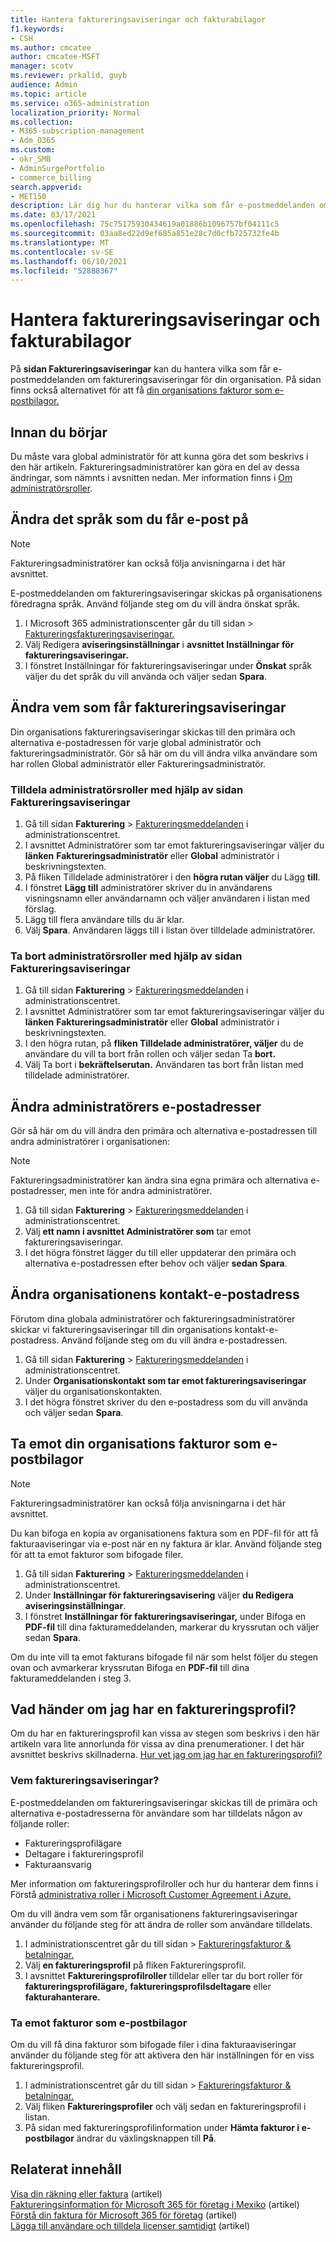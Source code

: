 ```yaml
---
title: Hantera faktureringsaviseringar och fakturabilagor
f1.keywords:
- CSH
ms.author: cmcatee
author: cmcatee-MSFT
manager: scotv
ms.reviewer: prkalid, guyb
audience: Admin
ms.topic: article
ms.service: o365-administration
localization_priority: Normal
ms.collection:
- M365-subscription-management
- Adm_O365
ms.custom:
- okr_SMB
- AdminSurgePortfolio
- commerce_billing
search.appverid:
- MET150
description: Lär dig hur du hanterar vilka som får e-postmeddelanden om faktureringsaviseringar och fakturabilagor.
ms.date: 03/17/2021
ms.openlocfilehash: 75c75175930434619a01886b1096757bf04111c5
ms.sourcegitcommit: 03aa8ed22d9ef685a851e28c7d0cfb725732fe4b
ms.translationtype: MT
ms.contentlocale: sv-SE
ms.lasthandoff: 06/10/2021
ms.locfileid: "52888367"
---
```

# <a name="manage-billing-notifications-and-invoice-attachments"></a>Hantera faktureringsaviseringar och fakturabilagor

På **sidan Faktureringsaviseringar** kan du hantera vilka som får e-postmeddelanden om faktureringsaviseringar för din organisation. På sidan finns också alternativet för att få [din organisations fakturor som e-postbilagor.](#receive-your-organizations-invoices-as-email-attachments)

## <a name="before-you-begin"></a>Innan du börjar

Du måste vara global administratör för att kunna göra det som beskrivs i den här artikeln. Faktureringsadministratörer kan göra en del av dessa ändringar, som nämnts i avsnitten nedan. Mer information finns i [Om administratörsroller](../../admin/add-users/about-admin-roles.md).

## <a name="change-the-language-you-receive-email-in"></a>Ändra det språk som du får e-post på

> [!NOTE]
> Faktureringsadministratörer kan också följa anvisningarna i det här avsnittet.

E-postmeddelanden om faktureringsaviseringar skickas på organisationens föredragna språk. Använd följande steg om du vill ändra önskat språk.

1. I Microsoft 365 administrationscenter går du till sidan   >  <a href="https://go.microsoft.com/fwlink/p/?linkid=853212" target="_blank">Faktureringsfaktureringsaviseringar.</a>
2. Välj Redigera **aviseringsinställningar** i **avsnittet Inställningar för faktureringsaviseringar.**
3. I fönstret Inställningar för faktureringsaviseringar under **Önskat** språk väljer du det språk du vill använda och väljer sedan **Spara**. 

## <a name="change-who-receives-billing-notifications"></a>Ändra vem som får faktureringsaviseringar

Din organisations faktureringsaviseringar skickas till den primära och alternativa e-postadressen för varje global administratör och faktureringsadministratör. Gör så här om du vill ändra vilka användare som har rollen Global administratör eller Faktureringsadministratör.

### <a name="assign-admin-roles-by-using-the-billing-notifications-page"></a>Tilldela administratörsroller med hjälp av sidan Faktureringsaviseringar

1. Gå till sidan **Fakturering**  >  <a href="https://go.microsoft.com/fwlink/p/?linkid=853212" target="_blank">Faktureringsmeddelanden</a> i administrationscentret.
2. I avsnittet Administratörer som tar emot faktureringsaviseringar väljer du **länken** **Faktureringsadministratör** eller **Global** administratör i beskrivningstexten.
3. På fliken Tilldelade administratörer i den **högra rutan väljer** du Lägg **till**.
4. I fönstret **Lägg till** administratörer skriver du in användarens visningsnamn eller användarnamn och väljer användaren i listan med förslag.
5. Lägg till flera användare tills du är klar.
6. Välj **Spara**. Användaren läggs till i listan över tilldelade administratörer.

### <a name="remove-admin-roles-by-using-the-billing-notifications-page"></a>Ta bort administratörsroller med hjälp av sidan Faktureringsaviseringar

1. Gå till sidan **Fakturering**  >  <a href="https://go.microsoft.com/fwlink/p/?linkid=853212" target="_blank">Faktureringsmeddelanden</a> i administrationscentret.
2. I avsnittet Administratörer som tar emot faktureringsaviseringar väljer du **länken** **Faktureringsadministratör** eller **Global** administratör i beskrivningstexten.
3. I den högra rutan, på **fliken Tilldelade administratörer, väljer** du de användare du vill ta bort från rollen och väljer sedan Ta **bort.**
4. Välj Ta bort i **bekräftelserutan.** Användaren tas bort från listan med tilldelade administratörer.

## <a name="change-the-email-addresses-for-admins"></a>Ändra administratörers e-postadresser

Gör så här om du vill ändra den primära och alternativa e-postadressen till andra administratörer i organisationen:

> [!NOTE]
> Faktureringsadministratörer kan ändra sina egna primära och alternativa e-postadresser, men inte för andra administratörer.

1. Gå till sidan **Fakturering**  >  <a href="https://go.microsoft.com/fwlink/p/?linkid=853212" target="_blank">Faktureringsmeddelanden</a> i administrationscentret.
2. Välj **ett namn i avsnittet Administratörer som** tar emot faktureringsaviseringar.
3. I det högra fönstret lägger du till eller uppdaterar den primära och alternativa e-postadressen efter behov och väljer **sedan Spara**.

## <a name="change-your-organizations-contact-email"></a>Ändra organisationens kontakt-e-postadress

Förutom dina globala administratörer och faktureringsadministratörer skickar vi faktureringsaviseringar till din organisations kontakt-e-postadress. Använd följande steg om du vill ändra e-postadressen.

1. Gå till sidan **Fakturering**  >  <a href="https://go.microsoft.com/fwlink/p/?linkid=853212" target="_blank">Faktureringsmeddelanden</a> i administrationscentret.
2. Under **Organisationskontakt som tar emot faktureringsaviseringar** väljer du organisationskontakten.
3. I det högra fönstret skriver du den e-postadress som du vill använda och väljer sedan **Spara**.

## <a name="receive-your-organizations-invoices-as-email-attachments"></a>Ta emot din organisations fakturor som e-postbilagor

> [!NOTE]
> Faktureringsadministratörer kan också följa anvisningarna i det här avsnittet.

Du kan bifoga en kopia av organisationens faktura som en PDF-fil för att få fakturaaviseringar via e-post när en ny faktura är klar. Använd följande steg för att ta emot fakturor som bifogade filer.

1. Gå till sidan **Fakturering**  >  <a href="https://go.microsoft.com/fwlink/p/?linkid=853212" target="_blank">Faktureringsmeddelanden</a> i administrationscentret.
2. Under **Inställningar för faktureringsavisering** väljer **du Redigera aviseringsinställningar**.
3. I fönstret **Inställningar för faktureringsaviseringar,** under Bifoga en **PDF-fil** till dina fakturameddelanden, markerar du kryssrutan och väljer sedan **Spara**.

Om du inte vill ta emot fakturans bifogade fil när som helst följer du stegen ovan och avmarkerar kryssrutan Bifoga en **PDF-fil** till dina fakturameddelanden i steg 3.

## <a name="what-if-i-have-a-billing-profile"></a>Vad händer om jag har en faktureringsprofil?

Om du har en faktureringsprofil kan vissa av stegen som beskrivs i den här artikeln vara lite annorlunda för vissa av dina prenumerationer. I det här avsnittet beskrivs skillnaderna. [Hur vet jag om jag har en faktureringsprofil?](manage-billing-profiles.md)

### <a name="who-receives-billing-notifications"></a>Vem faktureringsaviseringar?

E-postmeddelanden om faktureringsaviseringar skickas till de primära och alternativa e-postadresserna för användare som har tilldelats någon av följande roller:

- Faktureringsprofilägare
- Deltagare i faktureringsprofil
- Fakturaansvarig

Mer information om faktureringsprofilroller och hur du hanterar dem finns i Förstå [administrativa roller i Microsoft Customer Agreement i Azure.](/azure/cost-management-billing/manage/understand-mca-roles)

Om du vill ändra vem som får organisationens faktureringsaviseringar använder du följande steg för att ändra de roller som användare tilldelats.

1. I administrationscentret går du till sidan  >  <a href="https://go.microsoft.com/fwlink/p/?linkid=2102895" target="_blank">Faktureringsfakturor & betalningar.</a>
2. Välj **en faktureringsprofil** på fliken Faktureringsprofil.
3. I avsnittet **Faktureringsprofilroller** tilldelar eller tar du bort roller för **faktureringsprofilägare,** **faktureringsprofilsdeltagare** eller **fakturahanterare.**

### <a name="receive-invoices-as-email-attachments"></a>Ta emot fakturor som e-postbilagor

Om du vill få dina fakturor som bifogade filer i dina fakturaaviseringar använder du följande steg för att aktivera den här inställningen för en viss faktureringsprofil.

1. I administrationscentret går du till sidan  >  <a href="https://go.microsoft.com/fwlink/p/?linkid=2102895" target="_blank">Faktureringsfakturor & betalningar.</a>
2. Välj fliken **Faktureringsprofiler** och välj sedan en faktureringsprofil i listan.
3. På sidan med faktureringsprofilinformation under **Hämta fakturor i e-postbilagor** ändrar du växlingsknappen till **På**.

## <a name="related-content"></a>Relaterat innehåll

[Visa din räkning eller faktura](view-your-bill-or-invoice.md) (artikel)\
[Faktureringsinformation för Microsoft 365 för företag i Mexiko](/microsoft-365/commerce/billing-and-payments/mexico-billing-info) (artikel) \
[Förstå din faktura för Microsoft 365 för företag](understand-your-invoice2.md) (artikel)\
[Lägga till användare och tilldela licenser samtidigt](../../admin/add-users/add-users.md) (artikel)
